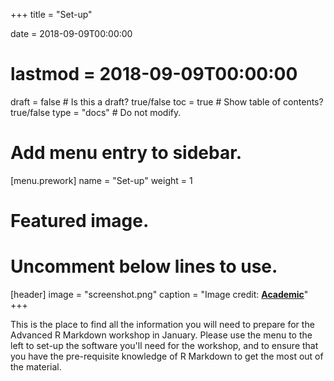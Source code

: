 +++
title = "Set-up"

date = 2018-09-09T00:00:00
# lastmod = 2018-09-09T00:00:00

draft = false  # Is this a draft? true/false
toc = true  # Show table of contents? true/false
type = "docs"  # Do not modify.

# Add menu entry to sidebar.
[menu.prework]
  name = "Set-up"
  weight = 1

# Featured image.
# Uncomment below lines to use.
[header]
  image = "screenshot.png"
  caption = "Image credit: [**Academic**](https://github.com/gcushen/hugo-academic/)"
+++

This is the place to find all the information you will need to prepare for the Advanced R Markdown workshop in January. Please use the menu to the left to set-up the software you'll need for the workshop, and to ensure that you have the pre-requisite knowledge of R Markdown to get the most out of the material.